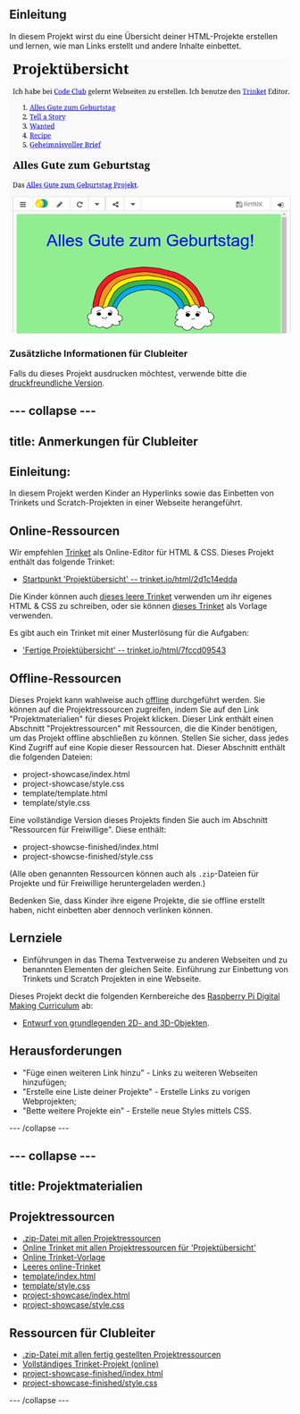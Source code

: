 ## Einleitung

In diesem Projekt wirst du eine Übersicht deiner HTML-Projekte erstellen und lernen, wie man Links erstellt und andere Inhalte einbettet.

![Screenshot](images/showcase-intro.png)

### Zusätzliche Informationen für Clubleiter

Falls du dieses Projekt ausdrucken möchtest, verwende bitte die [druckfreundliche Version](https://projects.raspberrypi.org/en/projects/project-showcase/print).

## \--- collapse \---

## title: Anmerkungen für Clubleiter

## Einleitung:

In diesem Projekt werden Kinder an Hyperlinks sowie das Einbetten von Trinkets und Scratch-Projekten in einer Webseite herangeführt.

## Online-Ressourcen

Wir empfehlen [Trinket](https://trinket.io/) als Online-Editor für HTML & CSS. Dieses Projekt enthält das folgende Trinket:

* [Startpunkt 'Projektübersicht' -- trinket.io/html/2d1c14edda](http://jumpto.cc/web-showcase)

Die Kinder können auch [dieses leere Trinket](http://jumpto.cc/html-blank) verwenden um ihr eigenes HTML & CSS zu schreiben, oder sie können [dieses Trinket](http://jumpto.cc/html-template) als Vorlage verwenden.

Es gibt auch ein Trinket mit einer Musterlösung für die Aufgaben:

* ['Fertige Projektübersicht' -- trinket.io/html/7fccd09543](https://trinket.io/html/5b815ab120)

## Offline-Ressourcen

Dieses Projekt kann wahlweise auch [offline](https://www.codeclubprojects.org/en-GB/resources/webdev-working-offline/) durchgeführt werden. Sie können auf die Projektressourcen zugreifen, indem Sie auf den Link "Projektmaterialien" für dieses Projekt klicken. Dieser Link enthält einen Abschnitt "Projektressourcen" mit Ressourcen, die die Kinder benötigen, um das Projekt offline abschließen zu können. Stellen Sie sicher, dass jedes Kind Zugriff auf eine Kopie dieser Ressourcen hat. Dieser Abschnitt enthält die folgenden Dateien:

* project-showcase/index.html
* project-showcase/style.css
* template/template.html
* template/style.css

Eine vollständige Version dieses Projekts finden Sie auch im Abschnitt "Ressourcen für Freiwillige". Diese enthält:

* project-showcse-finished/index.html
* project-showcse-finished/style.css

(Alle oben genannten Ressourcen können auch als `.zip`-Dateien für Projekte und für Freiwillige heruntergeladen werden.)

Bedenken Sie, dass Kinder ihre eigene Projekte, die sie offline erstellt haben, nicht einbetten aber dennoch verlinken können.

## Lernziele

* Einführungen in das Thema Textverweise zu anderen Webseiten und zu benannten Elementen der gleichen Seite. Einführung zur Einbettung von Trinkets und Scratch Projekten in eine Webseite. 

Dieses Projekt deckt die folgenden Kernbereiche des [Raspberry Pi Digital Making Curriculum](http://rpf.io/curriculum) ab:

* [Entwurf von grundlegenden 2D- and 3D-Objekten](https://www.raspberrypi.org/curriculum/design/creator).

## Herausforderungen

* "Füge einen weiteren Link hinzu" - Links zu weiteren Webseiten hinzufügen;
* "Erstelle eine Liste deiner Projekte" - Erstelle Links zu vorigen Webprojekten;
* "Bette weitere Projekte ein" - Erstelle neue Styles mittels CSS.

\--- /collapse \---

## \--- collapse \---

## title: Projektmaterialien

## Projektressourcen

* [.zip-Datei mit allen Projektressourcen](resources/showcase-project-resources.zip)
* [Online Trinket mit allen Projektressourcen für 'Projektübersicht'](http://jumpto.cc/web-showcase)
* [Online Trinket-Vorlage](http://jumpto.cc/trinket-template)
* [Leeres online-Trinket](http://jumpto.cc/trinket-blank)
* [template/index.html](resources/template-index.html)
* [template/style.css](resources/template-style.css)
* [project-showcase/index.html](resources/project-showcase-index.html)
* [project-showcase/style.css](resources/project-showcase-style.css)

## Ressourcen für Clubleiter

* [.zip-Datei mit allen fertig gestellten Projektressourcen](resources/showcase-volunteer-resources.zip)
* [Vollständiges Trinket-Projekt (online)](https://trinket.io/html/1d4d4c5ce1)
* [project-showcase-finished/index.html](resources/project-showcase-finished-index.html)
* [project-showcase-finished/style.css](resources/project-showcase-finished-style.css)

\--- /collapse \---